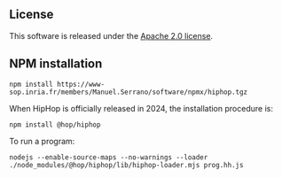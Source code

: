 <!-- ${ var doc = require( "hopdoc" ) }
${ var config = require( hop.config ) }
${ var xml = require( config.docDir + "/xml.js" ) }
${ var cfg = require( "./doc.json" ) }
${ var dockerurl = cfg.urlbase + "docker.tgz" }
${ const pkg = require( "../package.json" ) } -->

## License ##

This software is released under the [Apache 2.0 license](https://apache.org/licenses/LICENSE-2.0).


## NPM installation ##

```
npm install https://www-sop.inria.fr/members/Manuel.Serrano/software/npmx/hiphop.tgz
```

When HipHop is officially released in 2024, the installation procedure is:

```
npm install @hop/hiphop
```

To run a program:

```
nodejs --enable-source-maps --no-warnings --loader ./node_modules/@hop/hiphop/lib/hiphop-loader.mjs prog.hh.js
```
